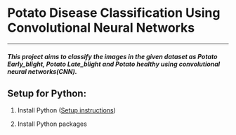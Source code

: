 # Potato Disease Classification Using Convolutional Neural Networks
---
##### This project aims to classify the images in the given dataset as Potato Early_blight, Potato Late_blight and Potato healthy using convolutional neural networks(CNN).

## Setup for Python:

1. Install Python ([Setup instructions](https://wiki.python.org/moin/BeginnersGuide/Download))

2. Install Python packages
  
